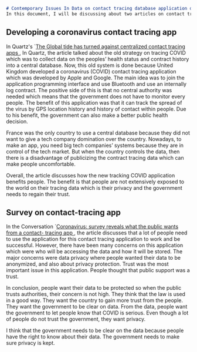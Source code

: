 ```markdown
# Contemporary Issues In Data on contact tracing database application during COVID
In this document, I will be discussing about two articles on contact tracing database application during COVID. I will be talking about two different perspective and their thoughts on this newly launched tracking COVID application.

```
## Developing a coronavirus contact tracing app
In Quartz's `[The Global tide has turned against centralized contact tracing apps ](https://qz.com/1870907/privacy-issues-push-countries-to-decentralize-contact-tracing-data/), In Quartz, the article talked about the old strategy on tracing COVID which was to collect data on the peoples’ health status and contract history into a central database. Now, this old system is done because United Kingdom developed a coronavirus (COVID) contact tracing application which was developed by Apple and Google. The main idea was to join the application programming interface and use Bluetooth and use an internally log contract. The positive side of this is that no central authority was needed which means that the government does not have to monitor every people. The benefit of this application was that it can track the spread of the virus by GPS location history and history of contact within people. Due to his benefit, the government can also make a better public health decision. 

France was the only country to use a central database because they did not want to give a tech company domination over the country. Nowadays, to make an app, you need big tech companies’ systems because they are in control of the tech market. But when the country controls the data, then there is a disadvantage of publicizing the contract tracing data which can make people uncomfortable.

Overall, the article discusses how the new tracking COVID application benefits people. The benefit is that people are not extensively exposed to the world on their tracing data which is their privacy and the government needs to regain their trust. 


## Survey on contact-tracing app

In the Conversation `[Coronavirus: survey reveals what the public wants from a contact- tracing app ](https://theconversation.com/coronavirus-survey-reveals-what-the-public-wants-from-a-contact-tracing-app-138574), the article discusses that a lot of people need to use the application for this contact tracing application to work and be successful. However, there have been many concerns on this application which were who will be accessing the data and how it will be stored. The major concerns were data privacy where people wanted their data to be anonymized, and also about privacy protection. Trust was the most important issue in this application. People thought that public support was a trust.

In conclusion, people want their data to be protected so when the public trusts authorities, their concern is not high. They think that the law is used in a good way. They want the country to gain more trust from the people. They want the government to be clear on data. From the data, people want the government to let people know that COVID is serious. Even though a lot of people do not trust the government, they want privacy. 

I think that the government needs to be clear on the data because people have the right to know about their data. The government needs to make sure privacy is kept.
```

